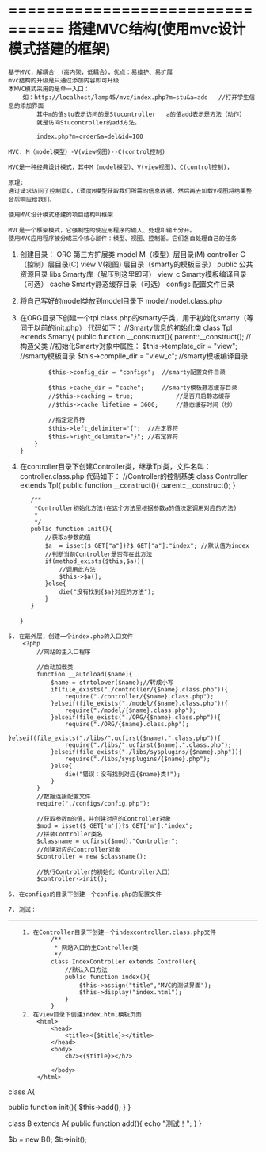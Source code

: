 ﻿
================================
	搭建MVC结构(使用mvc设计模式搭建的框架)  
=================================
	基于MVC，解耦合 （高内聚，低耦合），优点：易维护、易扩展
	mvc结构的升级是只通过添加内容即可升级
	本MVC模式采用的是单一入口：
		如：http://localhost/lamp45/mvc/index.php?m=stu&a=add   //打开学生信息的添加界面
			其中m的值stu表示访问的是Stucontroller   a的值add表示是方法（动作）
			就是访问Stucontroller的add方法。
			
			index.php?m=order&a=del&id=100

	MVC: M（model模型）-V(view视图)--C(control控制)
	
	MVC是一种经典设计模式，其中M（model模型）、V(view视图)、C(control控制)，
	
	原理:
	通过请求访问了控制层C，C调度M模型获取我们所需的信息数据，然后再去加载V视图将结果整合后响应给我们。
	
	使用MVC设计模式搭建的项目结构叫框架
	
	MVC是一个框架模式，它强制性的使应用程序的输入、处理和输出分开。
	使用MVC应用程序被分成三个核心部件：模型、视图、控制器。它们各自处理自己的任务
	
 1. 创建目录：
		ORG 	第三方扩展类
		model 	M（模型）层目录(M)
		controller  C（控制）层目录(C)
		view	V(视图)  层目录（smarty的模板目录）
		public	公共资源目录
		libs	Smarty库（解压到这里即可）
		view_c	Smarty模板编译目录（可选）
		cache	Smarty静态缓存目录（可选）
		configs 配置文件目录
		
 2. 将自己写好的model类放到model目录下
		model/model.class.php
 
 3. 在ORG目录下创建一个tpl.class.php的smarty子类，用于初始化smarty（等同于以前的init.php）
	代码如下：
		//Smarty信息的初始化类
		class Tpl extends Smarty{
			public function __construct(){
				parent::__construct(); //构造父类
				//初始化Smarty对象中属性：
				$this->template_dir = "view";		//smarty模板目录
				$this->compile_dir = "view_c";		//smarty模板编译目录

				$this->config_dir = "configs";	//smarty配置文件目录

				$this->cache_dir = "cache";		//smarty模板静态缓存目录
				//$this->caching = true;			//是否开启静态缓存
				//$this->cache_lifetime = 3600;		//静态缓存时间（秒）

				//指定定界符
				$this->left_delimiter="{";	//左定界符
				$this->right_delimiter="}";	//右定界符
			}
		}

  4. 在controller目录下创建Controller类，继承Tpl类，文件名叫：controller.class.php 
	  代码如下：
		//Controller的控制基类
		class Controller extends Tpl{
			public function __construct(){
				parent::__construct();
			}
			
			/**
			 *Controller初始化方法(在这个方法里根据参数a的值决定调用对应的方法)
			 *
			 */
			public function init(){
				//获取a参数的值
				$a  = isset($_GET["a"])?$_GET["a"]:"index"; //默认值为index
				//判断当前Controller是否存在此方法
				if(method_exists($this,$a)){
					//调用此方法
					$this->$a();
				}else{
					die("没有找到{$a}对应的方法");
				}	
			}
			
		}
		
	5. 在最外层，创建一个index.php的入口文件
		<?php
			//网站的主入口程序

			//自动加载类
			function __autoload($name){
				$name = strtolower($name);//转成小写
				if(file_exists("./controller/{$name}.class.php")){
					require("./controller/{$name}.class.php");
				}elseif(file_exists("./model/{$name}.class.php")){
					require("./model/{$name}.class.php");
				}elseif(file_exists("./ORG/{$name}.class.php")){
					require("./ORG/{$name}.class.php");
				}elseif(file_exists("./libs/".ucfirst($name).".class.php")){
					require("./libs/".ucfirst($name).".class.php");
				}elseif(file_exists("./libs/sysplugins/{$name}.php")){
					require("./libs/sysplugins/{$name}.php");
				}else{
					die("错误：没有找到对应{$name}类!");
				}
			}
			//数据连接配置文件
			require("./configs/config.php");

			//获取参数m的值，并创建对应的Controller对象
			$mod = isset($_GET['m'])?$_GET['m']:"index";
			//拼装Controller类名
			$classname = ucfirst($mod)."Controller";
			//创建对应的Controller对象
			$controller = new $classname();

			//执行Controller的初始化（Controller入口）
			$controller->init();
			
	6. 在configs的目录下创建一个config.php的配置文件
	
	7. 测试：
-------------------------------------------------------------
		1. 在Controller目录下创建一个indexcontroller.class.php文件
				/**
				 * 网站入口的主Controller类
				 */
				class IndexController extends Controller{
					//默认入口方法
					public function index(){
						$this->assign("title","MVC的测试界面");
						$this->display("index.html");
					}
				}
		2. 在view目录下创建index.html模板页面	
			<html>
				<head>
					<title><{$title}></title>
				</head>
				<body>
					<h2><{$title}></h2>
				
				</body> 	
			</html>
			
			
			
			
	
class A{

  public function init(){
	$this->add();
  }
}

class B extends A{
	public function add(){
		echo "测试！";
	}
}

$b = new B();
$b->init();
				
